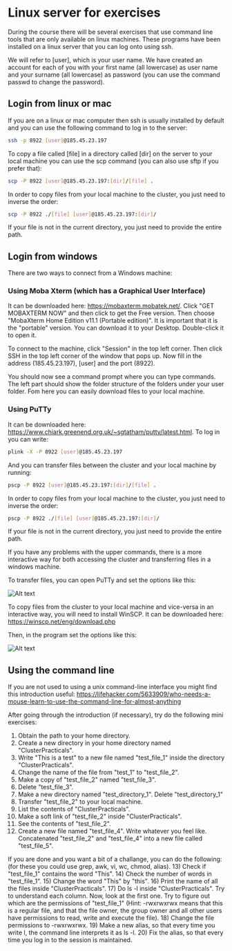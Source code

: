 # Linux server for exercises
During the course there will be several exercises that use command line tools that are only available on linux machines. These programs have been installed on a linux server that you can log onto using ssh.

We will refer to [user], which is your user name. We have created an account for each of you with your first name (all lowercase) as user name and your surname (all lowercase) as password (you can use the command passwd to change the password).

## Login from linux or mac
 If you are on a linux or mac computer then ssh is usually installed by default and you can use the following command to log in to the server:

```bash
ssh -p 8922 [user]@185.45.23.197
```
To copy a file called [file] in a directory called [dir] on the server to your local machine you can use the scp command (you can also use sftp if you prefer that):

```bash
scp -P 8922 [user]@185.45.23.197:[dir]/[file] .
```
In order to copy files from your local machine to the cluster, you just need to inverse the order:

```bash
scp -P 8922 ./[file] [user]@185.45.23.197:[dir]/
```

If your file is not in the current directory, you just need to provide the entire path.

## Login from windows

There are two ways to connect from a Windows machine:

### Using Moba Xterm (which has a Graphical User Interface)

It can be downloaded here: https://mobaxterm.mobatek.net/. Click "GET MOBAXTERM NOW" and then click to get the Free version. Then choose "MobaXterm Home Edition v11.1 (Portable edition)". It is important that it is the "portable" version. You can download it to your Desktop. Double-click it to open it.

To connect to the machine, click "Session" in the top left corner. Then click SSH in the top left corner of the window that pops up. Now fill in the address (185.45.23.197), [user] and the port (8922). 

You should now see a command prompt where you can type commands. The left part should show the folder structure of the folders under your user folder. Fom here you can easily download files to your local machine.

### Using PuTTy

It can be downloaded here: https://www.chiark.greenend.org.uk/~sgtatham/putty/latest.html. To log in you can write:

```bash
plink -X -P 8922 [user]@185.45.23.197
```

And you can transfer files between the cluster and your local machine by running:

```bash
pscp -P 8922 [user]@185.45.23.197:[dir]/[file] .
```

In order to copy files from your local machine to the cluster, you just need to inverse the order:

```bash
pscp -P 8922 ./[file] [user]@185.45.23.197:[dir]/
```

If your file is not in the current directory, you just need to provide the entire path.

If you have any problems with the upper commands, there is a more interactive way for both accessing the cluster and transferring files in a windows machine.

To transfer files, you can open PuTTy and set the options like this:

![Alt text](https://user-images.githubusercontent.com/38723379/51401061-30b1cf80-1b4a-11e9-8600-c3f11228ff91.png)

To copy files from the cluster to your local machine and vice-versa in an interactive way, you will need to install WinSCP. It can be downloaded here:
https://winscp.net/eng/download.php

Then, in the program set the options like this:

![Alt text](https://user-images.githubusercontent.com/38723379/51401251-94d49380-1b4a-11e9-8f07-7c58bc7238fb.png)


## Using the command line
If you are not used to using a unix command-line interface you might find this introduction useful:
https://lifehacker.com/5633909/who-needs-a-mouse-learn-to-use-the-command-line-for-almost-anything

After going through the introduction (if necessary), try do the following mini exercises:

1) Obtain the path to your home directory.
2) Create a new directory in your home directory named "ClusterPracticals". 
3) Write "This is a test" to a new file named "test_file_1" inside the directory "ClusterPracticals".
4) Change the name of the file from "test_1" to "test_file_2".
5) Make a copy of "test_file_2" named "test_file_3".
6) Delete "test_file_3".
7) Make a new directory named "test_directory_1". Delete "test_directory_1"
8) Transfer "test_file_2" to your local machine.
9) List the contents of "ClusterPracticals".
10) Make a soft link of "test_file_2" inside "ClusterPracticals".
11) See the contents of "test_file_2".
12) Create a new file named "test_file_4". Write whatever you feel like. Concatenated "test_file_2" and "test_file_4" into a new file called "test_file_5".

If you are done and you want a bit of a challange, you can do the following: (for these you could use grep, awk, vi, wc, chmod, alias). 
13) Check if "test_file_1" contains the word "This".
14) Check the number of words in "test_file_1".
15) Change the word "This" by "this".
16) Print the name of all the files inside "ClusterPracticals".
17) Do ls -l inside "ClusterPracticals". Try to understand each column. Now, look at the first one. Try to figure out which are the permissions of "test_file_1" (Hint: -rwxrwxrwx means that this is a regular file, and that the file owner, the group owner and all other users have permissions to read, write and execute the file).
18) Change the file permissions to -rwxrwxrwx.
19) Make a new alias, so that every time you write l, the command line interprets it as ls -l.
20) Fix the alias, so that every time you log in to the session is maintained.



